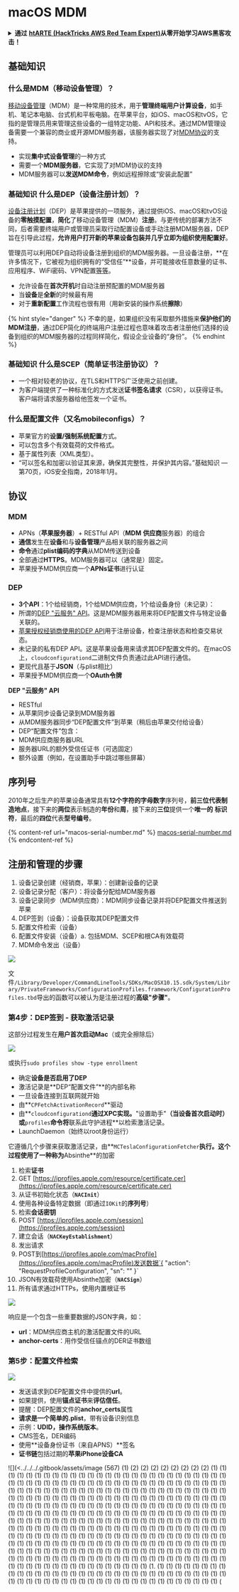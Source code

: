 # macOS MDM

<details>

<summary><strong>通过</strong> <a href="https://training.hacktricks.xyz/courses/arte"><strong>htARTE (HackTricks AWS Red Team Expert)</strong></a><strong>从零开始学习AWS黑客攻击！</strong></summary>

支持HackTricks的其他方式：

* 如果您想在**HackTricks中看到您的公司广告**或**下载HackTricks的PDF版本**，请查看[**订阅计划**](https://github.com/sponsors/carlospolop)！
* 获取[**官方PEASS & HackTricks商品**](https://peass.creator-spring.com)
* 发现[**PEASS家族**](https://opensea.io/collection/the-peass-family)，我们独家的[**NFTs系列**](https://opensea.io/collection/the-peass-family)
* **加入** 💬 [**Discord群组**](https://discord.gg/hRep4RUj7f) 或 [**telegram群组**](https://t.me/peass) 或在 **Twitter** 🐦 上**关注**我 [**@carlospolopm**](https://twitter.com/carlospolopm)**。**
* **通过向** [**HackTricks**](https://github.com/carlospolop/hacktricks) 和 [**HackTricks Cloud**](https://github.com/carlospolop/hacktricks-cloud) github仓库提交PR来分享您的黑客技巧。**

</details>

## 基础知识

### 什么是MDM（移动设备管理）？

[移动设备管理](https://en.wikipedia.org/wiki/Mobile\_device\_management)（MDM）是一种常用的技术，用于**管理终端用户计算设备**，如手机、笔记本电脑、台式机和平板电脑。在苹果平台，如iOS、macOS和tvOS，它指的是管理员用来管理这些设备的一组特定功能、API和技术。通过MDM管理设备需要一个兼容的商业或开源MDM服务器，该服务器实现了对[MDM协议](https://developer.apple.com/enterprise/documentation/MDM-Protocol-Reference.pdf)的支持。

* 实现**集中式设备管理**的一种方式
* 需要一个**MDM服务器**，它实现了对MDM协议的支持
* MDM服务器可以**发送MDM命令**，例如远程擦除或“安装此配置”

### 基础知识 什么是DEP（设备注册计划）？

[设备注册计划](https://www.apple.com/business/site/docs/DEP\_Guide.pdf)（DEP）是苹果提供的一项服务，通过提供iOS、macOS和tvOS设备的**零触摸配置**，**简化**了移动设备管理（MDM）**注册**。与更传统的部署方法不同，后者需要终端用户或管理员采取行动配置设备或手动注册MDM服务器，DEP旨在引导此过程，**允许用户打开新的苹果设备包装并几乎立即为组织使用配置好**。

管理员可以利用DEP自动将设备注册到组织的MDM服务器。一旦设备注册，**在许多情况下，它被视为组织拥有的“受信任”**设备，并可能接收任意数量的证书、应用程序、WiFi密码、VPN配置[等等](https://developer.apple.com/enterprise/documentation/Configuration-Profile-Reference.pdf)。

* 允许设备在**首次开机**时自动注册预配置的MDM服务器
* 当**设备**是**全新**的时候最有用
* 对于**重新配置**工作流程也很有用（用新安装的操作系统**擦除**）

{% hint style="danger" %}
不幸的是，如果组织没有采取额外措施来**保护他们的MDM注册**，通过DEP简化的终端用户注册过程也意味着攻击者注册他们选择的设备到组织的MDM服务器的过程同样简化，假设企业设备的“身份”。
{% endhint %}

### 基础知识 什么是SCEP（简单证书注册协议）？

* 一个相对较老的协议，在TLS和HTTPS广泛使用之前创建。
* 为客户端提供了一种标准化的方式发送**证书签名请求**（CSR），以获得证书。客户端将请求服务器给他签发一个证书。

### 什么是配置文件（又名mobileconfigs）？

* 苹果官方的**设置/强制系统配置**方式。
* 可以包含多个有效载荷的文件格式。
* 基于属性列表（XML类型）。
* “可以签名和加密以验证其来源，确保其完整性，并保护其内容。”基础知识 — 第70页，iOS安全指南，2018年1月。

## 协议

### MDM

* APNs（**苹果服务器**）+ RESTful API（**MDM** **供应商**服务器）的组合
* **通信**发生在**设备**和与**设备管理**产品相关联的服务器之间
* **命令**通过**plist编码的字典**从MDM传送到设备
* 全部通过**HTTPS**。MDM服务器可以（通常是）固定。
* 苹果授予MDM供应商一个**APNs证书**进行认证

### DEP

* **3个API**：1个给经销商，1个给MDM供应商，1个给设备身份（未记录）：
* 所谓的[DEP "云服务" API](https://developer.apple.com/enterprise/documentation/MDM-Protocol-Reference.pdf)。这是MDM服务器用来将DEP配置文件与特定设备关联的。
* [苹果授权经销商使用的DEP API](https://applecareconnect.apple.com/api-docs/depuat/html/WSImpManual.html)用于注册设备，检查注册状态和检查交易状态。
* 未记录的私有DEP API。这是苹果设备用来请求其DEP配置文件的。在macOS上，`cloudconfigurationd`二进制文件负责通过此API进行通信。
* 更现代且基于**JSON**（与plist相比）
* 苹果授予MDM供应商一个**OAuth令牌**

**DEP "云服务" API**

* RESTful
* 从苹果同步设备记录到MDM服务器
* 从MDM服务器同步“DEP配置文件”到苹果（稍后由苹果交付给设备）
* DEP“配置文件”包含：
* MDM供应商服务器URL
* 服务器URL的额外受信任证书（可选固定）
* 额外设置（例如，在设置助手中跳过哪些屏幕）

## 序列号

2010年之后生产的苹果设备通常具有**12个字符的字母数字**序列号，**前三位代表制造地点**，接下来的**两位**表示制造的**年份**和**周**，接下来的**三位**提供一个**唯一的** **标识符**，最后的**四位**代表**型号编号**。

{% content-ref url="macos-serial-number.md" %}
[macos-serial-number.md](macos-serial-number.md)
{% endcontent-ref %}

## 注册和管理的步骤

1. 设备记录创建（经销商，苹果）：创建新设备的记录
2. 设备记录分配（客户）：将设备分配给MDM服务器
3. 设备记录同步（MDM供应商）：MDM同步设备记录并将DEP配置文件推送到苹果
4. DEP签到（设备）：设备获取其DEP配置文件
5. 配置文件检索（设备）
6. 配置文件安装（设备）a. 包括MDM、SCEP和根CA有效载荷
7. MDM命令发出（设备）

![](<../../../.gitbook/assets/image (564).png>)

文件`/Library/Developer/CommandLineTools/SDKs/MacOSX10.15.sdk/System/Library/PrivateFrameworks/ConfigurationProfiles.framework/ConfigurationProfiles.tbd`导出的函数可以被认为是注册过程的**高级"步骤"**。

### 第4步：DEP签到 - 获取激活记录

这部分过程发生在**用户首次启动Mac**（或完全擦除后）

![](<../../../.gitbook/assets/image (568).png>)

或执行`sudo profiles show -type enrollment`

* 确定**设备是否启用了DEP**
* 激活记录是**DEP“配置文件”**的内部名称
* 一旦设备连接到互联网就开始
* 由**`CPFetchActivationRecord`**驱动
* 由**`cloudconfigurationd`**通过XPC实现。**"设置助手"**（当设备首次启动时）或**`profiles`**命令将**联系此守护进程**以检索激活记录。
* LaunchDaemon（始终以root身份运行）

它遵循几个步骤来获取激活记录，由**`MCTeslaConfigurationFetcher`**执行。这个过程使用了一种称为**Absinthe**的加密

1. 检索**证书**
1. GET [https://iprofiles.apple.com/resource/certificate.cer](https://iprofiles.apple.com/resource/certificate.cer)
2. 从证书初始化状态（**`NACInit`**）
1. 使用各种设备特定数据（即通过`IOKit`的**序列号**）
3. 检索**会话密钥**
1. POST [https://iprofiles.apple.com/session](https://iprofiles.apple.com/session)
4. 建立会话（**`NACKeyEstablishment`**）
5. 发出请求
1. POST到[https://iprofiles.apple.com/macProfile](https://iprofiles.apple.com/macProfile)发送数据`{ "action": "RequestProfileConfiguration", "sn": "" }`
2. JSON有效载荷使用Absinthe加密（**`NACSign`**）
3. 所有请求通过HTTPs，使用内置根证书

![](<../../../.gitbook/assets/image (566).png>)

响应是一个包含一些重要数据的JSON字典，如：

* **url**：MDM供应商主机的激活配置文件的URL
* **anchor-certs**：用作受信任锚点的DER证书数组

### **第5步：配置文件检索**

![](<../../../.gitbook/assets/image (567).png>)

* 发送请求到DEP配置文件中提供的**url**。
* 如果提供，使用**锚点证书**来**评估信任**。
* 提醒：DEP配置文件的**anchor\_certs**属性
* **请求是一个简单的.plist**，带有设备识别信息
* 示例：**UDID，操作系统版本**。
* CMS签名，DER编码
* 使用**设备身份证书（来自APNS）**签名
* **证书链**包括过期的**苹果iPhone设备CA**

![](<../../../.gitbook/assets/image (567) (1) (2) (2) (2) (2) (2) (2) (2) (2) (1) (1) (1) (1) (1) (1) (1) (1) (1) (1) (1) (1) (1) (1) (1) (1) (1) (1) (1) (1) (1) (1) (1) (1) (1) (1) (1) (1) (1) (1) (1) (1) (1) (1) (1) (1) (1) (1) (1) (1) (1) (1) (1) (1) (1) (1) (1) (1) (1) (1) (1) (1) (1) (1) (1) (1) (1) (1) (1) (1) (1) (1) (1) (1) (1) (1) (1) (1) (1) (1) (1) (1) (1) (1) (1) (1) (1) (1) (1) (1) (1) (1) (1) (1) (1) (1) (1) (1) (1) (1) (1) (1) (1) (1) (1) (1) (1) (1) (1) (1) (1) (1) (1) (1) (1) (1) (1) (1) (1) (1) (1) (1) (1) (1) (1) (1) (1) (1) (1) (1) (1) (1) (1) (1) (1) (1) (1) (1) (1) (1) (1) (1) (1) (1) (1) (1) (1) (1) (1) (1) (1) (1) (1) (1) (1) (1) (1) (1) (1) (1) (1) (1) (1) (1) (1) (1) (1) (1) (1) (1) (1) (1) (1) (1) (1) (1) (1) (1) (1) (1) (1) (1) (1) (1) (1) (1) (1) (1) (1) (1) (1) (1) (1) (1) (1) (1) (1) (1) (1) (1) (1) (1) (1) (1) (1) (1) (1) (1) (1) (1) (1) (1) (1) (1) (1) (1) (1) (1) (1) (1) (1) (1) (1) (1) (1) (1) (1) (1) (1) (1) (1) (1) (1) (1) (1) (1) (1) (1) (1) (1) (1) (1) (1) (1) (1) (1) (1) (1) (1) (1) (1) (1) (1) (1) (1) (1) (1) (1) (1) (1) (1) (1) (1) (1) (1) (1) (1) (1) (1) (1) (1) (1) (1) (1) (1) (1) (1) (1) (1) (1) (1) (1) (1) (1) (1) (1) (1) (1) (1) (1) (1) (1) (1) (1) (1) (1) (1) (1) (1) (1) (1) (1) (1) (1) (1) (1) (1) (1) (1) (1) (1) (1) (1) (1) (1) (1) (1) (1) (1) (1) (1) (1) (1) (1) (1) (1) (1) (1) (1. (1) (1) (1) (1) (1) (1) (1) (1) (1) (1) (1) (1) (1) (1) (1) (1) (1) (1) (1) (1) (1) (1) (1) (1) (1) (1) (1) (1) (1) (1) (1) (1) (1) (1) (1) (1) (1) (1) (1) (1) (1) (1) (1) (1) (1) (1) (1) (1) (1) (1) (1) (1) (1) (1) (1) (1) (1) (
